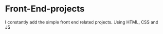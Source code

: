 # Front-End-projects
I constantly add the simple front end related projects.
Using HTML, CSS and JS
